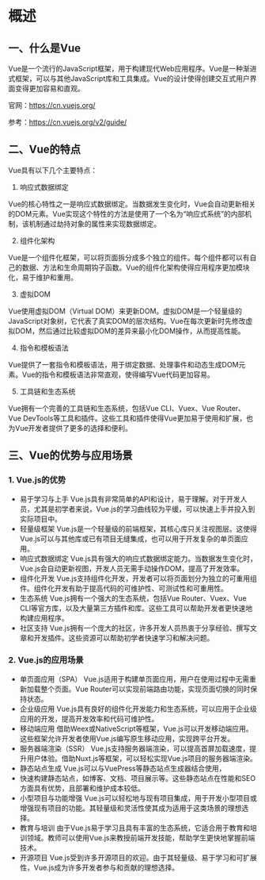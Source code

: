 # 概述

## 一、什么是Vue

Vue是一个流行的JavaScript框架，用于构建现代Web应用程序。Vue是一种渐进式框架，可以与其他JavaScript库和工具集成。Vue的设计使得创建交互式用户界面变得更加容易和直观。

官网：https://cn.vuejs.org/

参考：https://cn.vuejs.org/v2/guide/

## 二、Vue的特点

Vue具有以下几个主要特点：

1. 响应式数据绑定

Vue的核心特性之一是响应式数据绑定。当数据发生变化时，Vue会自动更新相关的DOM元素。Vue实现这个特性的方法是使用了一个名为“响应式系统”的内部机制，该机制通过劫持对象的属性来实现数据绑定。

2. 组件化架构

Vue是一个组件化框架，可以将页面拆分成多个独立的组件。每个组件都可以有自己的数据、方法和生命周期钩子函数。Vue的组件化架构使得应用程序更加模块化，易于维护和重用。

3. 虚拟DOM

Vue使用虚拟DOM（Virtual DOM）来更新DOM。虚拟DOM是一个轻量级的JavaScript对象树，它代表了真实DOM的层次结构。Vue在每次更新时先修改虚拟DOM，然后通过比较虚拟DOM的差异来最小化DOM操作，从而提高性能。

4. 指令和模板语法

Vue提供了一套指令和模板语法，用于绑定数据、处理事件和动态生成DOM元素。Vue的指令和模板语法非常直观，使得编写Vue代码更加容易。

5. 工具链和生态系统

Vue拥有一个完善的工具链和生态系统，包括Vue CLI、Vuex、Vue Router、Vue DevTools等工具和插件。这些工具和插件使得Vue更加易于使用和扩展，也为Vue开发者提供了更多的选择和便利。

## 三、Vue的优势与应用场景

### 1. Vue.js的优势

- 易于学习与上手 Vue.js具有非常简单的API和设计，易于理解。对于开发人员，尤其是初学者来说，Vue.js的学习曲线较为平缓，可以快速上手并投入到实际项目中。
- 轻量级框架 Vue.js是一个轻量级的前端框架，其核心库只关注视图层。这使得Vue.js可以与其他库或已有项目无缝集成，也可以用于开发复杂的单页面应用。
- 响应式数据绑定 Vue.js具有强大的响应式数据绑定能力。当数据发生变化时，Vue.js会自动更新视图，开发人员无需手动操作DOM，提高了开发效率。
- 组件化开发 Vue.js支持组件化开发，开发者可以将页面划分为独立的可重用组件。组件化开发有助于提高代码的可维护性、可测试性和可重用性。
- 生态系统 Vue.js拥有一个强大的生态系统，包括Vue Router、Vuex、Vue CLI等官方库，以及大量第三方插件和库。这些工具可以帮助开发者更快速地构建应用程序。
- 社区支持 Vue.js拥有一个庞大的社区，许多开发人员热衷于分享经验、撰写文章和开发插件。这些资源可以帮助初学者快速学习和解决问题。

### 2. Vue.js的应用场景

- 单页面应用（SPA） Vue.js适用于构建单页面应用，用户在使用过程中无需重新加载整个页面。Vue Router可以实现前端路由功能，实现页面切换的同时保持状态。
- 企业级应用 Vue.js具有良好的组件化开发能力和生态系统，可以应用于企业级应用的开发，提高开发效率和代码可维护性。
- 移动端应用 借助Weex或NativeScript等框架，Vue.js可以开发移动端应用。这些框架允许开发者使用Vue.js编写原生移动应用，实现跨平台开发。
-  服务器端渲染（SSR） Vue.js支持服务器端渲染，可以提高首屏加载速度，提升用户体验。借助Nuxt.js等框架，可以轻松实现Vue.js项目的服务器端渲染。
- 静态站点生成 Vue.js可以与VuePress等静态站点生成器结合使用，
- 快速构建静态站点，如博客、文档、项目展示等。这些静态站点在性能和SEO方面具有优势，且部署和维护成本较低。
- 小型项目与功能增强 Vue.js可以轻松地与现有项目集成，用于开发小型项目或增强现有项目的功能。其轻量级和灵活性使其成为适用于这类场景的理想选择。
- 教育与培训 由于Vue.js易于学习且具有丰富的生态系统，它适合用于教育和培训领域。教师可以使用Vue.js来教授前端开发技能，帮助学生更快地掌握前端技术。
- 开源项目 Vue.js受到许多开源项目的欢迎。由于其轻量级、易于学习和可扩展性，Vue.js成为许多开发者参与和贡献的理想选择。